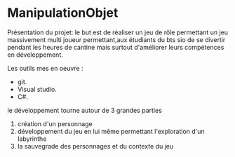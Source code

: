 # ManipulationObjet

Présentation du projet: le but est de réaliser un jeu de rôle permettant un jeu massivement multi joueur permettant,aux
étudiants du bts sio de se divertir pendant les heures de cantine mais surtout d'améliorer leurs compétences en 
déveleppement.

Les outils mes en oeuvre :

* git.
* Visual studio.
* C#.

le développement  tourne autour de 3 grandes parties

1. création d'un personnage
2. développement du jeu en lui même permettant l'exploration d'un labyrinthe
3. la sauvegrade des personnages et du contexte du jeu


